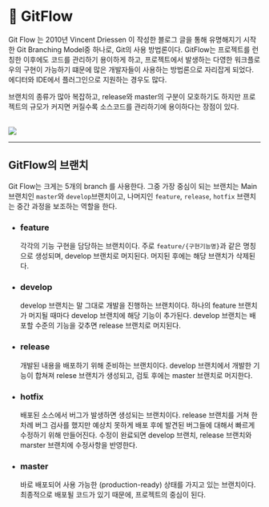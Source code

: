 # 🌳 GitFlow

Git Flow 는 2010년 Vincent Driessen 이 작성한 블로그 글을 통해 유명해지기 시작한 Git Branching Model중 하나로, Git의 사용 방법론이다. GitFlow는 프로젝트를 런칭한 이후에도 코드를 관리하기 용이하게 하고, 프로젝트에서 발생하는 다영한 워크플로우의 구현이 가능하기 떄문에 많은 개발자들이 사용하는 방법론으로 자리잡게 되었다. 에디터와 IDE에서 플러그인으로 지원하는 경우도 많다.

브랜치의 종류가 많아 복잡하고, release와 master의 구분이 모호하기도 하지만 프로젝트의 규모가 커지면 커질수록 소스코드를 관리하기에 용이하다는 장점이 있다.

<br>
<img src="https://techblog.woowahan.com/wp-content/uploads/img/2017-10-30/git-flow_overall_graph.png">

---

## GitFlow의 브랜치

Git Flow는 크게는 5개의 branch 를 사용한다. 그중 가장 중심이 되는 브랜치는 Main 브랜치인 `master`와 `develop`브랜치이고, 나머지인 `feature`, `release`, `hotfix` 브랜치는 중간 과정을 보조하는 역할을 한다.

- ### feature
    각각의 기능 구현을 담당하는 브랜치이다. 주로 `feature/{구현기능명}`과 같은 명칭으로 생성되며, develop 브랜치로 머지된다. 머지된 후에는 해당 브랜치가 삭제된다. 

- ### develop 
    develop 브랜치는 말 그대로 개발을 진행하는 브랜치이다. 하나의 feature 브랜치가 머지될 때마다 develop 브랜치에 해당 기능이 추가된다. develop 브랜치는 배포할 수준의 기능을 갖추면 release 브랜치로 머지된다.

- ### release
    개발된 내용을 배포하기 위해 준비하는 브랜치이다. develop 브랜치에서 개발한 기능이 합쳐져 relese 브랜치가 생성되고, 검토 후에는 master 브랜치로 머지한다.

- ### hotfix
    배포된 소스에서 버그가 발생하면 생성되는 브랜치이다.  release 브랜치를 거쳐 한차례 버그 검사를 했지만 예상치 못하게 배포 후에 발견된 버그들에 대해서 빠르게 수정하기 위해 만들어진다. 수정이 완료되면 develop 브랜치, release 브랜치와 marster 브랜치에 수정사항을 반영한다.

- ### master
    바로 배포되어 사용 가능한 (production-ready) 상태를 가지고 있는 브랜치이다. 최종적으로 배포될 코드가 있기 때문에, 프로젝트의 중심이 된다.
